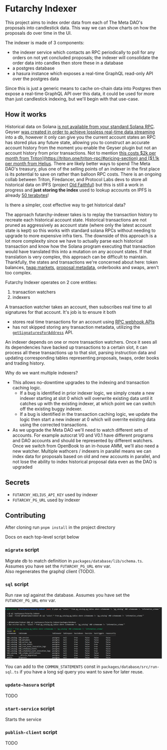 # Futarchy Indexer

This project aims to index order data from each of The Meta DAO's proposals into candlestick data. 
This way we can show charts on how the proposals do over time in the UI.

The indexer is made of 3 components:
- the indexer service which contacts an RPC periodically to poll for any orders on not yet concluded proposals; the indexer will consolidate the order data into candles then store these in a database
- a postgres database
- a hasura instance which exposes a real-time GraphQL read-only API over the postgres data

Since this is just a generic means to cache on-chain data into Postgres then expose a real-time GraphQL API over this data, it could be used for more than just candlestick indexing, but we'll begin with that use-case.

## How it works

Historical data on Solana [is not available from your standard Solana RPC](https://dexterlab.com/improving-solana-historical-data-accessibility/#current-state-of-solana-archival-data). Geyser [was created in order to achieve lossless real-time data streaming](https://github.com/solana-labs/solana/issues/18197) into a db, however it only can give you the current account states an RPC has stored plus any future state, allowing you to construct an accurate account history from the moment you enable the Geyser plugin but not an account history from prior transactions. Not to mention [this costs $2k per month from Triton](https://triton.one/triton-rpc/#pricing-section) and [$1.1k per month from Helius](https://docs.helius.dev/high-performance-infra/dedicated-infrastructure/dedicated-geyser-nodes). There are likely better ways to spend The Meta DAO's treasury, plus one of the selling points of an indexer in the first place is its potential to save on rather than balloon RPC costs. There is an ongoing collab between Triton, Firedancer, and Protocol Labs devs to store all historical data on IPFS (project [Old Faithful](https://github.com/rpcpool/yellowstone-faithful)) but this is still a work in progress and __just storing the index__ used to lookup accounts on IPFS is already [50 terabytes](https://youtu.be/oVhif85sv_I?si=aFFG41yu9XpvYqlQ&t=2138)! 

Is there a simpler, cost effective way to get historical data?

The approach futarchy-indexer takes is to replay the transaction history to recreate each historical account state.
Historical transactions are not pruned as aggressively as account state (where only the latest account state is kept) so this works with standard solana RPCs without needing to upgrade to more expensive infra tiers. The downside of this approach is a lot more complexity since we have to actually parse each historical transaction and know how the Solana program executing that transaction would have translated this into a mutation on any account states. If that translation is very complex, this approach can be difficult to maintain. Thankfully, the states and transactions we're concerned about here: token balances, [twap markets](https://github.com/metaDAOproject/openbook-twap/blob/82690c33a091b82e908843a14ad1a571dfba12b1/programs/openbook-twap/src/lib.rs#L29-L53), [proposal metadata](https://github.com/metaDAOproject/futarchy/blob/593ae6ad449f9110b10087eb0ceebc86020ee3be/programs/autocrat_v0/src/lib.rs#L42-L85), orderbooks and swaps, aren't too complex.

Futarchy Indexer operates on 2 core entities: 
1. transaction watchers
1. indexers

A transaction watcher takes an account, then subscribes real time to all signatures for that account. It's job is to ensure it both 
- stores real time transactions for an account using [RPC webhook APIs](https://docs.helius.dev/webhooks-and-websockets/websockets#subscription-endpoints) 
- has not skipped storing any transaction metadata, utilizing the [`getSignaturesForAddress`](https://solana.com/docs/rpc/http/getsignaturesforaddress) API.

An indexer depends on one or more transaction watchers. Once it sees all its dependencies have backed up transactions to a certain slot, it can process all these transactions up to that slot, parsing instruction data and updating corresponding tables representing proposals, twaps, order books and trading history.

Why do we want multiple indexers?
- This allows no-downtime upgrades to the indexing and transaction caching logic. 
  - If a bug is identified in prior indexer logic, we simply create a new indexer starting at slot 0 which will overwrite existing data until it catches up with the existing indexer, at which point we can switch off the existing buggy indexer.
  - If a bug is identified in the transaction caching logic, we update the logic then start a new indexer at 0 which will overrite existing data using the corrected transactions.
- As we upgrade the Meta DAO we'll need to watch different sets of accounts. For example autocrat V0 and V0.1 have different programs and DAO accounts and should be represented by different watchers. Once we switch from OpenBook to an in-house AMM, we'll also need a new watcher. Multiple wathcers / indexers in parallel means we can index data for proposals based on old and new accounts in parallel, and not lose the ability to index historical proposal data even as the DAO is upgraded

## Secrets
- `FUTARCHY_HELIUS_API_KEY` used by indexer
- `FUTARCHY_PG_URL` used by indexer

## Contributing

After cloning run `pnpm install` in the project directory

Docs on each top-level script below

### `migrate` script

Migrate db to match definition in `packages/database/lib/schema.ts`. Assumes you have set the `FUTARCHY_PG_URL` env var.  
Also regenerates the graphql client (TODO).

### `sql` script

Run raw sql against the database. Assumes you have set the `FUTARCHY_PG_URL` env var.

![](./docs/assets/pnpm-sql.png)

You can add to the `COMMON_STATEMENTS` const in `packages/database/src/run-sql.ts` if you have a long sql query you want to save for later reuse.

### `update-hasura` script

TODO

### `start-service` script

Starts the service

### `publish-client` script

TODO
